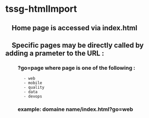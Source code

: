 # tssg-htmlImport

## &nbsp;&nbsp;&nbsp;&nbsp;Home page is accessed via index.html

## &nbsp;&nbsp;&nbsp;&nbsp;Specific pages may be directly called by adding a prameter to the URL :
### &nbsp;&nbsp;&nbsp;&nbsp;&nbsp;&nbsp;&nbsp;&nbsp;&nbsp;&nbsp;?go=page where page is one of the following :
            - web
            - mobile
            - quality
            - data
            - devops

### &nbsp;&nbsp;&nbsp;&nbsp;&nbsp;&nbsp;&nbsp;&nbsp;&nbsp;&nbsp;example: domaine name/index.html?go=web


